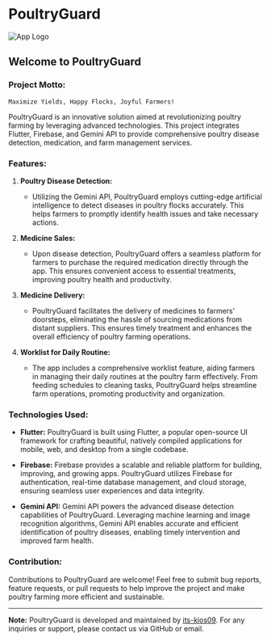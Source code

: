 # PoultryGuard

![App Logo](https://github.com/its-kios09/PoultryGuard/assets/67967749/6d673aa5-7a15-493f-adfc-ca44df22d101)

## Welcome to PoultryGuard

### Project Motto:
`Maximize Yields, Happy Flocks, Joyful Farmers!`

PoultryGuard is an innovative solution aimed at revolutionizing poultry farming by leveraging advanced technologies. This project integrates Flutter, Firebase, and Gemini API to provide comprehensive poultry disease detection, medication, and farm management services.

### Features:

1. **Poultry Disease Detection:**
   - Utilizing the Gemini API, PoultryGuard employs cutting-edge artificial intelligence to detect diseases in poultry flocks accurately. This helps farmers to promptly identify health issues and take necessary actions.

2. **Medicine Sales:**
   - Upon disease detection, PoultryGuard offers a seamless platform for farmers to purchase the required medication directly through the app. This ensures convenient access to essential treatments, improving poultry health and productivity.

3. **Medicine Delivery:**
   - PoultryGuard facilitates the delivery of medicines to farmers' doorsteps, eliminating the hassle of sourcing medications from distant suppliers. This ensures timely treatment and enhances the overall efficiency of poultry farming operations.

4. **Worklist for Daily Routine:**
   - The app includes a comprehensive worklist feature, aiding farmers in managing their daily routines at the poultry farm effectively. From feeding schedules to cleaning tasks, PoultryGuard helps streamline farm operations, promoting productivity and organization.

### Technologies Used:

- **Flutter:** PoultryGuard is built using Flutter, a popular open-source UI framework for crafting beautiful, natively compiled applications for mobile, web, and desktop from a single codebase.

- **Firebase:** Firebase provides a scalable and reliable platform for building, improving, and growing apps. PoultryGuard utilizes Firebase for authentication, real-time database management, and cloud storage, ensuring seamless user experiences and data integrity.

- **Gemini API:** Gemini API powers the advanced disease detection capabilities of PoultryGuard. Leveraging machine learning and image recognition algorithms, Gemini API enables accurate and efficient identification of poultry diseases, enabling timely intervention and improved farm health.


### Contribution:

Contributions to PoultryGuard are welcome! Feel free to submit bug reports, feature requests, or pull requests to help improve the project and make poultry farming more efficient and sustainable.

---

**Note:** PoultryGuard is developed and maintained by [its-kios09](https://github.com/its-kios09). For any inquiries or support, please contact us via GitHub or email.


